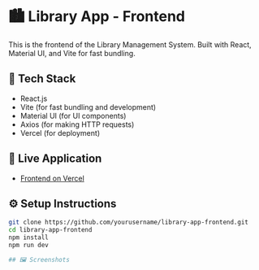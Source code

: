# 🏙️ Library App - Frontend

This is the frontend of the Library Management System. Built with React, Material UI, and Vite for fast bundling.

## 🔧 Tech Stack

- React.js
- Vite (for fast bundling and development)
- Material UI (for UI components)
- Axios (for making HTTP requests)
- Vercel (for deployment)

## 🚀 Live Application

- [Frontend on Vercel](https://library-app-frontend-mu.vercel.app)

## ⚙️ Setup Instructions

```bash
git clone https://github.com/yourusername/library-app-frontend.git
cd library-app-frontend
npm install
npm run dev

## 🖼️ Screenshots

